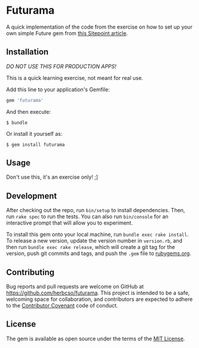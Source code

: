 # Futurama

A quick implementation of the code from the exercise on how to set up your own simple Future gem from [this Sitepoint article](https://www.sitepoint.com/learn-concurrency-by-implementing-futures-in-ruby/).

## Installation

*DO NOT USE THIS FOR PRODUCTION APPS!*

This is a quick learning exercise, not meant for real use.

Add this line to your application's Gemfile:

```ruby
gem 'futurama'
```

And then execute:

    $ bundle

Or install it yourself as:

    $ gem install futurama

## Usage

Don't use this, it's an exercise only! ;]

## Development

After checking out the repo, run `bin/setup` to install dependencies. Then, run `rake spec` to run the tests. You can also run `bin/console` for an interactive prompt that will allow you to experiment.

To install this gem onto your local machine, run `bundle exec rake install`. To release a new version, update the version number in `version.rb`, and then run `bundle exec rake release`, which will create a git tag for the version, push git commits and tags, and push the `.gem` file to [rubygems.org](https://rubygems.org).

## Contributing

Bug reports and pull requests are welcome on GitHub at https://github.com/herbcso/futurama. This project is intended to be a safe, welcoming space for collaboration, and contributors are expected to adhere to the [Contributor Covenant](http://contributor-covenant.org) code of conduct.


## License

The gem is available as open source under the terms of the [MIT License](http://opensource.org/licenses/MIT).

